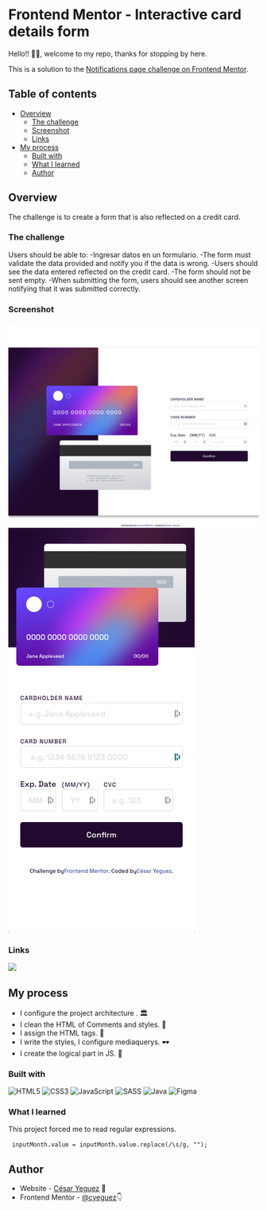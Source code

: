 # Frontend Mentor - Interactive card details form

 Hello!! 🤟🤟, welcome to my repo, thanks for stopping by here.

This is a solution to the [Notifications page challenge on Frontend Mentor](https://www.frontendmentor.io/challenges/notifications-page-DqK5QAmKbC).  

## Table of contents

- [Overview](#overview)
  - [The challenge](#the-challenge)
  - [Screenshot](#screenshot)
  - [Links](#links)
- [My process](#my-process)
  - [Built with](#built-with)
  - [What I learned](#what-i-learned)
  - [Author](#author)


## Overview

The challenge is to create a form that is also reflected on a credit card.

### The challenge

Users should be able to:
-Ingresar datos en un formulario.
-The form must validate the data provided and notify you if the data is wrong.
-Users should see the data entered reflected on the credit card.
-The form should not be sent empty.
-When submitting the form, users should see another screen notifying that it was submitted correctly.





### Screenshot

![Preview mode desktop](./screenshot/Desktop.png)
![Preview mode mobile](./screenshot/Mobile.png)







### Links
<a href="https://cyeguez.github.io/interactive-card-details-form-main/" target="_blank"><img src="https://img.shields.io/badge/GitHub-100000?style=for-the-badge&logo=github&logoColor=white" target="_blank"></a>








		
## My process
-  I configure the project architecture . 🏛️
- I clean the HTML of Comments and styles. 🧹
- I assign the HTML tags. 🎯
- I write the styles, I configure mediaquerys. 🕶️
- I create the logical part in JS. 🧠



### Built with

![HTML5](https://img.shields.io/badge/html5-%23E34F26.svg?style=for-the-badge&logo=html5&logoColor=white) 
 ![CSS3](https://img.shields.io/badge/css3-%231572B6.svg?style=for-the-badge&logo=css3&logoColor=white) 
 ![JavaScript](https://img.shields.io/badge/javascript-%23323330.svg?style=for-the-badge&logo=javascript&logoColor=%23F7DF1E) 
 ![SASS](https://img.shields.io/badge/SASS-hotpink.svg?style=for-the-badge&logo=SASS&logoColor=white) 
 ![Java](https://img.shields.io/badge/java-%23ED8B00.svg?style=for-the-badge&logo=java&logoColor=white) 
 ![Figma](https://img.shields.io/badge/figma-%23F24E1E.svg?style=for-the-badge&logo=figma&logoColor=white) 

		


### What I learned



This project forced me to read regular expressions.

```
 inputMonth.value = inputMonth.value.replace(/\s/g, "");
```



## Author

- Website - [César Yeguez](https://github.com/cyeguez) 👋
- Frontend Mentor - [@cyeguez](https://www.frontendmentor.io/profile/cyeguez)👇


